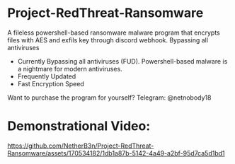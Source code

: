 # Project-RedThreat-Ransomware
A fileless powershell-based ransomware malware program that encrypts files with AES and exfils key through discord webhook. Bypassing all antiviruses

- Currently Bypassing all antiviruses (FUD). Powershell-based malware is a nightmare for modern antiviruses.
- Frequently Updated
- Fast Encryption Speed

Want to purchase the program for yourself? Telegram: @netnobody18

# Demonstrational Video:
https://github.com/NetherB3n/Project-RedThreat-Ransomware/assets/170534182/1db1a87b-5142-4a49-a2bf-95d7ca5d1bd1
